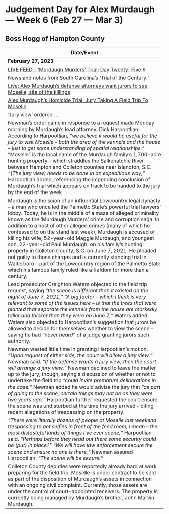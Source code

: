# Judgement Day for Alex Murdaugh — Week 6 (Feb 27 — Mar 3)

## Boss Hogg of Hampton County 

| Date/Event |
|----|
| **February 27, 2023**|
| [LIVE FEED – ‘Murdaugh Murders’ Trial; Day Twenty-Five](https://www.fitsnews.com/2023/02/27/live-feed-murdaugh-murders-trial-day-twenty-five/) 6
News and notes from South Carolina’s ‘Trial of the Century.’|
| [Live: Alex Murdaugh’s defense attorneys want jurors to see Moselle, site of the killings](https://www.postandcourier.com/murdaugh-updates/live-alex-murdaughs-defense-attorneys-want-jurors-to-see-moselle-site-of-the-killings/article_c7d4eb26-b697-11ed-b63a-935b326f11b0.html) |
| [Alex Murdaugh’s Homicide Trial: Jury Taking A Field Trip To Moselle](https://www.fitsnews.com/2023/02/27/alex-murdaughs-homicide-trial-jury-taking-a-field-trip-to-moselle/) |
| ‘Jury view’ ordered … |
| Newman’s order came in response to a request made Monday morning by Murdaugh’s lead attorney, Dick Harpootlian. According to Harpootlian, *“we believe it would be useful for the jury to visit Moselle – both the area of the kennels and the house – just to get some understanding of spatial relationships.”* “Moselle” is the local name of the Murdaugh family’s 1,700-acre hunting property – which straddles the Salkehatchie River between Hampton and Colleton counties near Islandton, S.C. *“(The jury view) needs to be done in an expeditious way,”* Harpootlian added, referencing the impending conclusion of Murdaugh’s trial which appears on track to be handed to the jury by the end of the week.|
|Murdaugh is the scion of an influential Lowcountry legal dynasty – a man who once led the Palmetto State’s powerful trial lawyers’ lobby. Today, he is in the middle of a maze of alleged criminality known as the ‘Murdaugh Murders’ crime and corruption saga. In addition to a host of other alleged crimes (many of which he confessed to on the stand last week), Murdaugh is accused of killing his wife, 52-year-old Maggie Murdaugh, and youngest son, 22-year-old Paul Murdaugh, on his family’s hunting property in Colleton County, S.C. on June 7, 2021. He pleaded not guilty to those charges and is currently standing trial in Walterboro – part of the Lowcountry region of the Palmetto State which his famous family ruled like a fiefdom for more than a century. |
|Lead prosecutor Creighton Waters objected to the field trip request, saying *“the scene is different than it existed on the night of June 7, 2021.”* *“A big factor – which I think is very relevant to some of the issues here – is that the trees that were planted that separate the kennels from the house are markedly taller and thicker than they were on June 7,”* Waters added. Waters also objected to Harpootlian’s suggestion that jurors be allowed to decide for themselves whether to view the scene – saying he had *“never heard”* of a judge granting jurors such authority.|
|Newman wasted little time in granting Harpootlian’s motion. *“Upon request of either side, the court will allow a jury view,”* Newman said. *“If the defense wants a jury view, then the court will arrange a jury view.”* Newman declined to leave the matter up to the jury, though, saying a discussion of whether or not to undertake the field trip *“could invite premature deliberations in the case.”* Newman added he would advise the jury that *“as part of going to the scene, certain things may not be as they were two years ago.”* Harpootlian further requested the court ensure the scene was undisturbed at the time the jury arrived – citing recent allegations of trespassing on the property.|
| *“There were literally dozens of people at Moselle last weekend trespassing to get selfies in front of the feed room, I mean – the most distasteful kinds of things I’ve ever scene,”* Harpootlian said. *“Perhaps before they head out there some security could be (put) in place?”* *“We will have law enforcement secure the scene and ensure no one is there,”* Newman assured Harpootlian. *“The scene will be secure.”* |
|Colleton County deputies were reportedly already hard at work preparing for the field trip. Moselle is under contract to be sold as part of the disposition of Murdaugh’s assets in connection with an ongoing civil complaint. Currently, those assets are under the control of court-appointed receivers. The property is currently being managed by Murdaugh’s brother, John Marvin Murdaugh. |
